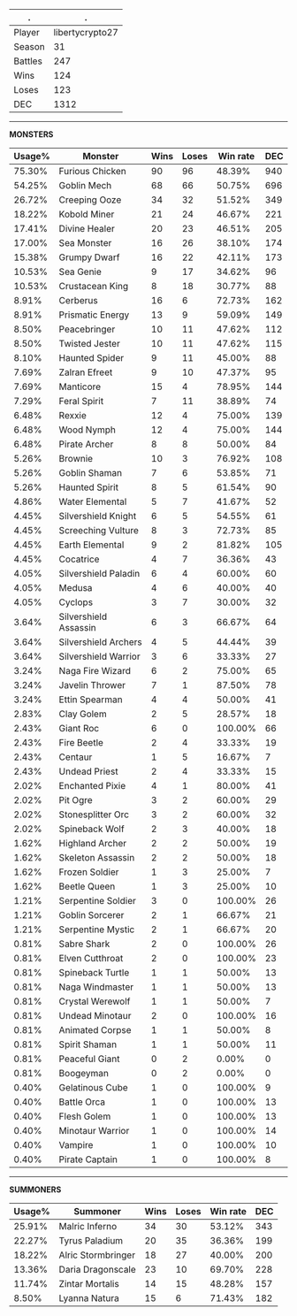 .|.
|-|-
Player|libertycrypto27
Season|31
Battles|247
Wins|124
Loses|123
DEC|1312

---
**MONSTERS**

Usage%|Monster|Wins|Loses|Win rate|DEC|
-|-|-|-|-|-|
75.30%|Furious Chicken|90|96|48.39%|940|
54.25%|Goblin Mech|68|66|50.75%|696|
26.72%|Creeping Ooze|34|32|51.52%|349|
18.22%|Kobold Miner|21|24|46.67%|221|
17.41%|Divine Healer|20|23|46.51%|205|
17.00%|Sea Monster|16|26|38.10%|174|
15.38%|Grumpy Dwarf|16|22|42.11%|173|
10.53%|Sea Genie|9|17|34.62%|96|
10.53%|Crustacean King|8|18|30.77%|88|
8.91%|Cerberus|16|6|72.73%|162|
8.91%|Prismatic Energy|13|9|59.09%|149|
8.50%|Peacebringer|10|11|47.62%|112|
8.50%|Twisted Jester|10|11|47.62%|115|
8.10%|Haunted Spider|9|11|45.00%|88|
7.69%|Zalran Efreet|9|10|47.37%|95|
7.69%|Manticore|15|4|78.95%|144|
7.29%|Feral Spirit|7|11|38.89%|74|
6.48%|Rexxie|12|4|75.00%|139|
6.48%|Wood Nymph|12|4|75.00%|144|
6.48%|Pirate Archer|8|8|50.00%|84|
5.26%|Brownie|10|3|76.92%|108|
5.26%|Goblin Shaman|7|6|53.85%|71|
5.26%|Haunted Spirit|8|5|61.54%|90|
4.86%|Water Elemental|5|7|41.67%|52|
4.45%|Silvershield Knight|6|5|54.55%|61|
4.45%|Screeching Vulture|8|3|72.73%|85|
4.45%|Earth Elemental|9|2|81.82%|105|
4.45%|Cocatrice|4|7|36.36%|43|
4.05%|Silvershield Paladin|6|4|60.00%|60|
4.05%|Medusa|4|6|40.00%|40|
4.05%|Cyclops|3|7|30.00%|32|
3.64%|Silvershield Assassin|6|3|66.67%|64|
3.64%|Silvershield Archers|4|5|44.44%|39|
3.64%|Silvershield Warrior|3|6|33.33%|27|
3.24%|Naga Fire Wizard|6|2|75.00%|65|
3.24%|Javelin Thrower|7|1|87.50%|78|
3.24%|Ettin Spearman|4|4|50.00%|41|
2.83%|Clay Golem|2|5|28.57%|18|
2.43%|Giant Roc|6|0|100.00%|66|
2.43%|Fire Beetle|2|4|33.33%|19|
2.43%|Centaur|1|5|16.67%|7|
2.43%|Undead Priest|2|4|33.33%|15|
2.02%|Enchanted Pixie|4|1|80.00%|41|
2.02%|Pit Ogre|3|2|60.00%|29|
2.02%|Stonesplitter Orc|3|2|60.00%|32|
2.02%|Spineback Wolf|2|3|40.00%|18|
1.62%|Highland Archer|2|2|50.00%|19|
1.62%|Skeleton Assassin|2|2|50.00%|18|
1.62%|Frozen Soldier|1|3|25.00%|7|
1.62%|Beetle Queen|1|3|25.00%|10|
1.21%|Serpentine Soldier|3|0|100.00%|26|
1.21%|Goblin Sorcerer|2|1|66.67%|21|
1.21%|Serpentine Mystic|2|1|66.67%|20|
0.81%|Sabre Shark|2|0|100.00%|26|
0.81%|Elven Cutthroat|2|0|100.00%|23|
0.81%|Spineback Turtle|1|1|50.00%|13|
0.81%|Naga Windmaster|1|1|50.00%|13|
0.81%|Crystal Werewolf|1|1|50.00%|7|
0.81%|Undead Minotaur|2|0|100.00%|16|
0.81%|Animated Corpse|1|1|50.00%|8|
0.81%|Spirit Shaman|1|1|50.00%|11|
0.81%|Peaceful Giant|0|2|0.00%|0|
0.81%|Boogeyman|0|2|0.00%|0|
0.40%|Gelatinous Cube|1|0|100.00%|9|
0.40%|Battle Orca|1|0|100.00%|13|
0.40%|Flesh Golem|1|0|100.00%|13|
0.40%|Minotaur Warrior|1|0|100.00%|14|
0.40%|Vampire|1|0|100.00%|10|
0.40%|Pirate Captain|1|0|100.00%|8|

---
**SUMMONERS**

Usage%|Summoner|Wins|Loses|Win rate|DEC|
-|-|-|-|-|-|
25.91%|Malric Inferno|34|30|53.12%|343|
22.27%|Tyrus Paladium|20|35|36.36%|199|
18.22%|Alric Stormbringer|18|27|40.00%|200|
13.36%|Daria Dragonscale|23|10|69.70%|228|
11.74%|Zintar Mortalis|14|15|48.28%|157|
8.50%|Lyanna Natura|15|6|71.43%|182|

